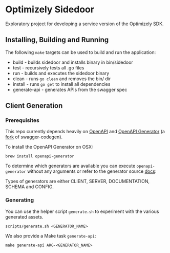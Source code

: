 # Optimizely Sidedoor
Exploratory project for developing a service version of the Optimizely SDK.

## Installing, Building and Running
The following `make` targets can be used to build and run the application:
* build - builds sidedoor and installs binary in bin/sidedoor
* test - recursively tests all .go files
* run - builds and executes the sidedoor binary
* clean - runs `go clean` and removes the bin/ dir
* install - runs `go get` to install all dependencies
* generate-api - generates APIs from the swagger spec


## Client Generation

### Prerequisites
This repo currently depends heavily on [OpenAPI](https://swagger.io/specification/) and [OpenAPI Generator](https://github.com/openapitools/openapi-generator) (a [fork](https://github.com/OpenAPITools/openapi-generator/blob/master/docs/migration-from-swagger-codegen.md) of swagger-codegen).

To install the OpenAPI Generator on OSX:
```
brew install openapi-generator
```

To determine which generators are available you can execute `openapi-generator` without any arguments or refer to the generator source [docs](https://github.com/OpenAPITools/openapi-generator/blob/master/docs/generators/README.md):

Types of generators are either CLIENT, SERVER, DOCUMENTATION, SCHEMA and CONFIG.

### Generating
You can use the helper script `generate.sh` to experiment with the various generated assets.
```
scripts/generate.sh <GENERATOR_NAME>
```
We also provide a Make task `generate-api`:
```
make generate-api ARG-<GENERATOR_NAME>
```
